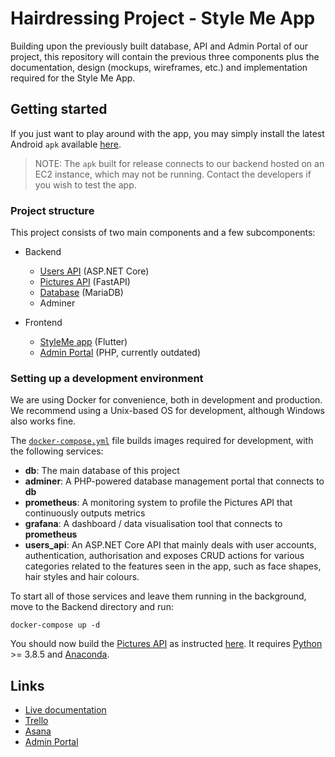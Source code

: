 # Hairdressing Project - Style Me App

Building upon the previously built database, API and Admin Portal of our project, this repository will contain the previous three components plus the documentation, design (mockups, wireframes, etc.) and implementation required for the Style Me App. 

## Getting started
If you just want to play around with the app, you may simply install the latest Android `apk` available [here](https://github.com/HairdressingProject/styleme/tags "Release tags").

> NOTE: The `apk` built for release connects to our backend hosted on an EC2 instance, which may not be running. Contact the developers if you wish to test the app.

### Project structure

This project consists of two main components and a few subcomponents:

- Backend
  - [Users API](https://github.com/HairdressingProject/styleme/tree/master/Backend/UsersAPI) (ASP.NET Core)
  - [Pictures API](https://github.com/HairdressingProject/styleme/tree/master/Backend/PicturesAPI) (FastAPI)
  - [Database](https://github.com/HairdressingProject/styleme/tree/master/Backend/Database) (MariaDB)
  - Adminer

- Frontend
  - [StyleMe app](https://github.com/HairdressingProject/styleme/tree/master/app) (Flutter)
  - [Admin Portal](https://github.com/HairdressingProject/styleme/tree/master/Admin_Portal) (PHP, currently outdated)

### Setting up a development environment
We are using Docker for convenience, both in development and production. We recommend using a Unix-based OS for development, although Windows also works fine.

The [`docker-compose.yml`](https://github.com/HairdressingProject/styleme/blob/master/Backend/docker-compose.yml "Docker compose") file builds images required for development, with the following services:

- __db__: The main database of this project
- __adminer__: A PHP-powered database management portal that connects to __db__
- __prometheus__: A monitoring system to profile the Pictures API that continuously outputs metrics
- __grafana__: A dashboard / data visualisation tool that connects to __prometheus__
- __users_api__: An ASP.NET Core API that mainly deals with user accounts, authentication, authorisation and exposes CRUD actions for various categories related to the features seen in the app, such as face shapes, hair styles and hair colours.

To start all of those services and leave them running in the background, move to the Backend directory and run:

`docker-compose up -d`

You should now build the [Pictures API](https://github.com/HairdressingProject/styleme/tree/master/Backend/PicturesAPI "Pictures API") as instructed [here](https://github.com/HairdressingProject/styleme/blob/master/Backend/PicturesAPI/README.md "Building the Pictures API"). It requires [Python](https://www.python.org/ "Python") >= 3.8.5 and [Anaconda](https://www.anaconda.com/products/individual "Anaconda").

## Links
- [Live documentation](https://hairdressingproject.github.io/styleme/ "Documentation")
- [Trello](https://trello.com/b/oVGT3m0P "Trello board")
- [Asana](https://app.asana.com/0/1187175073096657/board "Asana board")
- [Admin Portal](https://styleme.best "Admin Portal")
